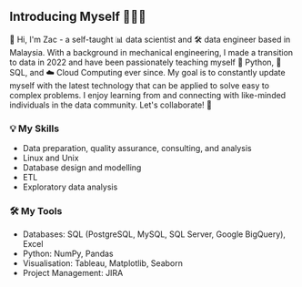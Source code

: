 ## Introducing Myself 🙋🏻‍♀️

👋 Hi, I'm Zac - a self-taught 📊 data scientist and 🛠️ data engineer based in Malaysia. With a background in mechanical engineering, I made a transition to data in 2022 and have been passionately teaching myself 🐍 Python, 💾 SQL, and ☁️ Cloud Computing ever since. My goal is to constantly update myself with the latest technology that can be applied to solve easy to complex problems. I enjoy learning from and connecting with like-minded individuals in the data community. Let's collaborate! 🤝

### 💡 My Skills
- Data preparation, quality assurance, consulting, and analysis
- Linux and Unix
- Database design and modelling 
- ETL
- Exploratory data analysis

### 🛠️ My Tools
- Databases: SQL (PostgreSQL, MySQL, SQL Server, Google BigQuery), Excel
- Python: NumPy, Pandas
- Visualisation: Tableau, Matplotlib, Seaborn
- Project Management: JIRA
